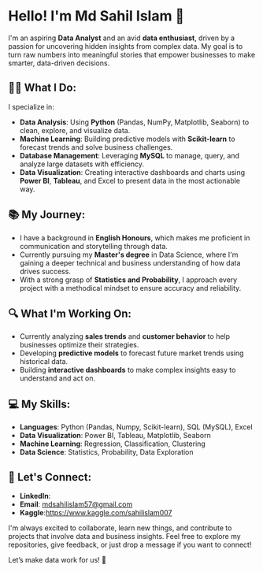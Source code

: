 # Hello! I'm Md Sahil Islam 👋

I'm an aspiring **Data Analyst** and an avid **data enthusiast**, driven by a passion for uncovering hidden insights from complex data. My goal is to turn raw numbers into meaningful stories that empower businesses to make smarter, data-driven decisions.

## 🧑‍💻 What I Do:
I specialize in:
- **Data Analysis**: Using **Python** (Pandas, NumPy, Matplotlib, Seaborn) to clean, explore, and visualize data.
- **Machine Learning**: Building predictive models with **Scikit-learn** to forecast trends and solve business challenges.
- **Database Management**: Leveraging **MySQL** to manage, query, and analyze large datasets with efficiency.
- **Data Visualization**: Creating interactive dashboards and charts using **Power BI**, **Tableau**, and Excel to present data in the most actionable way.

## 📚 My Journey:
- I have a background in **English Honours**, which makes me proficient in communication and storytelling through data.
- Currently pursuing my **Master's degree** in Data Science, where I'm gaining a deeper technical and business understanding of how data drives success.
- With a strong grasp of **Statistics and Probability**, I approach every project with a methodical mindset to ensure accuracy and reliability.

## 🔍 What I'm Working On:
- Currently analyzing **sales trends** and **customer behavior** to help businesses optimize their strategies.
- Developing **predictive models** to forecast future market trends using historical data.
- Building **interactive dashboards** to make complex insights easy to understand and act on.

## 💻 My Skills:
- **Languages**: Python (Pandas, Numpy, Scikit-learn), SQL (MySQL), Excel
- **Data Visualization**: Power BI, Tableau, Matplotlib, Seaborn
- **Machine Learning**: Regression, Classification, Clustering
- **Data Science**: Statistics, Probability, Data Exploration

## 🌟 Let's Connect:
- **LinkedIn**: 
- **Email**: mdsahilislam57@gmail.com
- **Kaggle**:https://www.kaggle.com/sahilislam007

I'm always excited to collaborate, learn new things, and contribute to projects that involve data and business insights. Feel free to explore my repositories, give feedback, or just drop a message if you want to connect!

Let’s make data work for us! 🚀



